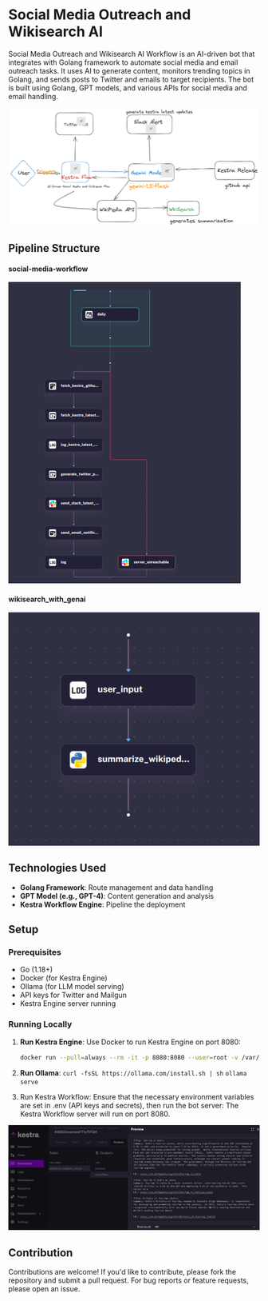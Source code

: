 # Social Media Outreach and Wikisearch AI

Social Media Outreach and Wikisearch AI Workflow is an AI-driven bot that integrates with Golang framework to automate social media and email outreach tasks. It uses AI to generate content, monitors trending topics in Golang, and sends posts to Twitter and emails to target recipients. The bot is built using Golang, GPT models, and various APIs for social media and email handling.

![alt text](image.png)


## Pipeline Structure

#### social-media-workflow
![alt text](image-2.png)

#### wikisearch_with_genai
![alt text](image-3.png)

## Technologies Used

- **Golang Framework**: Route management and data handling
- **GPT Model (e.g., GPT-4)**: Content generation and analysis
- **Kestra Workflow Engine**: Pipeline the deployment

## Setup

### Prerequisites

- Go (1.18+)
- Docker (for Kestra Engine)
- Ollama (for LLM model serving)
- API keys for Twitter and Mailgun
- Kestra Engine server running

### Running Locally

1. **Run Kestra Engine**:
   Use Docker to run Kestra Engine on port 8080:
   ```bash
   docker run --pull=always --rm -it -p 8080:8080 --user=root -v /var/run/docker.sock:/var/run/docker.sock -v /tmp:/tmp kestra/kestra:latest server local
   ```

2. **Run Ollama**:
    `curl -fsSL https://ollama.com/install.sh | sh`
    `ollama serve`
3. Run Kestra Workflow: Ensure that the necessary environment variables are set in .env (API keys and secrets), then run the bot server:
The Kestra Workflow server will run on port 8080.

![alt text](image-1.png)


## Contribution
Contributions are welcome! If you'd like to contribute, please fork the repository and submit a pull request. For bug reports or feature requests, please open an issue.

